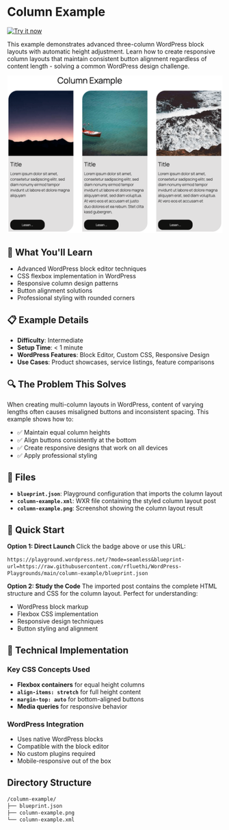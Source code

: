
# Column Example

[![Try it now](https://img.shields.io/badge/Try%20it%20now-WordPress%20Playground-blue.svg)](https://playground.wordpress.net/?mode=seamless&blueprint-url=https://raw.githubusercontent.com/rfluethi/WordPress-Playgrounds/main/column-example/blueprint.json)

This example demonstrates advanced three-column WordPress block layouts with automatic height adjustment. Learn how to create responsive column layouts that maintain consistent button alignment regardless of content length - solving a common WordPress design challenge.

![Screenshot](column-example.png)

## 🎯 What You'll Learn

- Advanced WordPress block editor techniques
- CSS flexbox implementation in WordPress
- Responsive column design patterns
- Button alignment solutions
- Professional styling with rounded corners

## 📋 Example Details

- **Difficulty**: Intermediate
- **Setup Time**: < 1 minute  
- **WordPress Features**: Block Editor, Custom CSS, Responsive Design
- **Use Cases**: Product showcases, service listings, feature comparisons

## 🔍 The Problem This Solves

When creating multi-column layouts in WordPress, content of varying lengths often causes misaligned buttons and inconsistent spacing. This example shows how to:

- ✅ Maintain equal column heights
- ✅ Align buttons consistently at the bottom
- ✅ Create responsive designs that work on all devices
- ✅ Apply professional styling


## 📁 Files

- **`blueprint.json`**: Playground configuration that imports the column layout
- **`column-example.xml`**: WXR file containing the styled column layout post
- **`column-example.png`**: Screenshot showing the column layout result

## 🚀 Quick Start

**Option 1: Direct Launch**
Click the badge above or use this URL:

```url
https://playground.wordpress.net/?mode=seamless&blueprint-url=https://raw.githubusercontent.com/rfluethi/WordPress-Playgrounds/main/column-example/blueprint.json
```

**Option 2: Study the Code**
The imported post contains the complete HTML structure and CSS for the column layout. Perfect for understanding:

- WordPress block markup
- Flexbox CSS implementation  
- Responsive design techniques
- Button styling and alignment

## 🔧 Technical Implementation

### Key CSS Concepts Used

- **Flexbox containers** for equal height columns
- **`align-items: stretch`** for full height content
- **`margin-top: auto`** for bottom-aligned buttons
- **Media queries** for responsive behavior

### WordPress Integration

- Uses native WordPress blocks
- Compatible with the block editor
- No custom plugins required
- Mobile-responsive out of the box

## Directory Structure

```text
/column-example/
├── blueprint.json
├── column-example.png
└── column-example.xml
```
